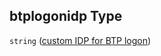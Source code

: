 ## btplogonidp Type

`string` ([custom IDP for BTP logon](btpsa-parameters-properties-custom-idp-for-btp-logon.md))
